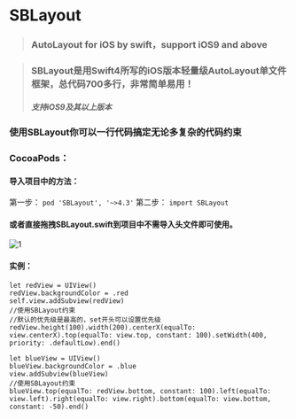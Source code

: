 # SBLayout
> ### AutoLayout for iOS by swift，support iOS9 and above

> ### SBLayout是用Swift4所写的iOS版本轻量级AutoLayout单文件框架，总代码700多行，非常简单易用！
> ##### 支持iOS9及其以上版本

### 使用SBLayout你可以一行代码搞定无论多复杂的代码约束

### CocoaPods： 
#### 导入项目中的方法：
第一步：
 `
 pod 'SBLayout', '~>4.3'
`
第二步：
`import SBLayout`

#### 或者直接拖拽SBLayout.swift到项目中不需导入头文件即可使用。


![1](https://github.com/shibiao/SBLayout/blob/master/QQ20171228-114204.png)


#### 实例：
```
let redView = UIView()
redView.backgroundColor = .red  
self.view.addSubview(redView)
//使用SBLayout约束
//默认的优先级是最高的，set开头可以设置优先级
redView.height(100).width(200).centerX(equalTo: view.centerX).top(equalTo: view.top, constant: 100).setWidth(400, priority: .defaultLow).end()

let blueView = UIView()
blueView.backgroundColor = .blue
view.addSubview(blueView)
//使用SBLayout约束
blueView.top(equalTo: redView.bottom, constant: 100).left(equalTo: view.left).right(equalTo: view.right).bottom(equalTo: view.bottom, constant: -50).end()
```
